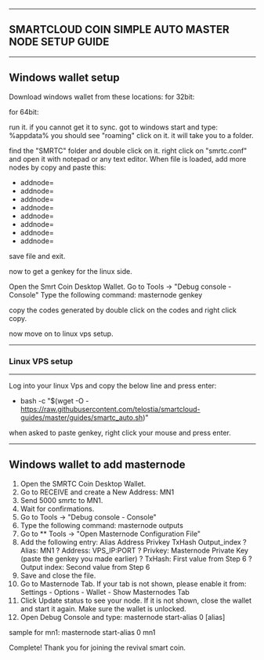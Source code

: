 ----------------------------------------------------
SMARTCLOUD COIN SIMPLE AUTO MASTER NODE SETUP GUIDE 
----------------------------------------------------

-----------------------------
Windows wallet setup
-----------------------------

Download windows wallet from these locations:
for 32bit: 

for 64bit: 


run it. if you cannot get it to sync. got to windows start and type:
%appdata% 
you should see "roaming" click on it. it will take you to a folder.

find the "SMRTC" folder and double click on it.
right click on "smrtc.conf" and open it with notepad or any text editor.
When file is loaded, add more nodes by copy and paste this:

* addnode=
* addnode=
* addnode=
* addnode=
* addnode=
* addnode=
* addnode=
* addnode=

save file and exit.

now to get a genkey for the linux side.

Open the Smrt Coin Desktop Wallet. 
Go to Tools -> "Debug console - Console" 
Type the following command: masternode genkey

copy the codes generated by double click on the codes and right click copy.

now move on to linux vps setup.

-----------------------
### Linux VPS setup
----------------------
Log into your linux Vps and copy the below line and press enter:

* bash -c "$(wget -O - https://raw.githubusercontent.com/telostia/smartcloud-guides/master/guides/smartc_auto.sh)"

when asked to paste genkey, right click your mouse and press enter.



---------------------------------
Windows wallet to add masternode 
---------------------------------

1.   Open the SMRTC Coin Desktop Wallet. 
2.   Go to RECEIVE and create a New Address: MN1 
3.   Send 5000 smrtc to MN1. 
4.   Wait for confirmations. 
5.   Go to Tools -> "Debug console - Console" 
6.   Type the following command: masternode outputs 
7.   Go to ** Tools -> "Open Masternode Configuration File" 
8.   Add the following entry: 
Alias Address Privkey TxHash Output_index 
?  Alias: MN1 
?  Address: VPS_IP:PORT 
?  Privkey: Masternode Private Key (paste the genkey you made earlier)
?  TxHash: First value from Step 6 
?  Output index: Second value from Step 6 
9.   Save and close the file. 
10.   Go to Masternode Tab. If your tab is not shown, please enable it 
from: Settings - Options - Wallet - Show Masternodes Tab 
11.   Click Update status to see your node. If it is not shown, close the wallet and 
start it again. Make sure the wallet is unlocked. 
12.   Open Debug Console and type: 
masternode start-alias 0 [alias] 

sample for mn1:
masternode start-alias 0 mn1

Complete! Thank you for joining the revival smart coin.

 
